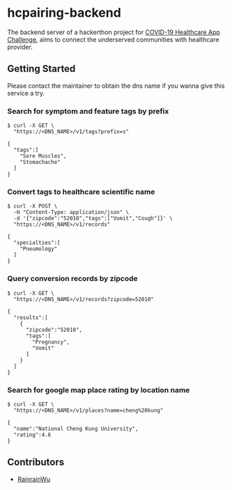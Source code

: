 # hcpairing-backend

The backend server of a hackerthon project for [COVID-19 Healthcare App Challenge](https://healthcareappchallenge.devpost.com/), aims to connect the underserved communities with healthcare provider.

## Getting Started
Please contact the maintainer to obtain the dns name if you wanna give this service a try.

### Search for symptom and feature tags by prefix
```bash=
$ curl -X GET \
  "https://<DNS_NAME>/v1/tags?prefix=s"

{
  "tags":[
    "Sore Muscles",
    "Stomachache"
  ]
}
```

### Convert tags to healthcare scientific name
```bash=
$ curl -X POST \
  -H "Content-Type: application/json" \
  -d '{"zipcode":"52010","tags":["Vomit","Cough"]}' \
  "https://<DNS_NAME>/v1/records"

{
  "specialties":[
    "Pneumology"
  ]
}
```

### Query conversion records by zipcode
```bash=
$ curl -X GET \
  "https://<DNS_NAME>/v1/records?zipcode=52010"

{
  "results":[
    {
      "zipcode":"52010",
      "tags":[
        "Pregnancy",
        "Vomit"
      ]
    }
  ]
}
```

### Search for google map place rating by location name
```bash=
$ curl -X GET \
  "https://<DNS_NAME>/v1/places?name=cheng%20kung"

{
  "name":"National Cheng Kung University",
  "rating":4.6
}
```

## Contributors
- [RainrainWu](https://github.com/RainrainWu)
